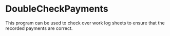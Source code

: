 # DoubleCheckPayments
This program can be used to check over work log sheets to ensure that the recorded payments are correct.

